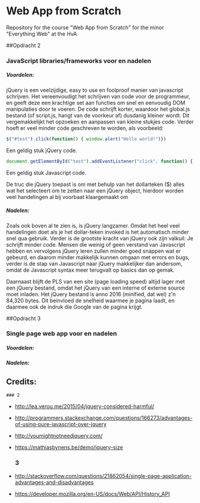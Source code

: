 # Web App from Scratch

Repository for the course "Web App from Scratch" for the minor "Everything Web" at the HvA

##Opdracht 2
### JavaScript libraries/frameworks voor en nadelen 

##### Voordelen:

jQuery is een veelzijdige, easy to use en foolproof manier van javascript schrijven. Het vereenvoudigt het schrijven van code voor de programmeur, en geeft deze een krachtige set aan functies om snel en eenvoudig DOM manipulaties door te voeren. De code schrijft korter, waardoor het global.js bestand (of script.js, hangt van de voorkeur af) dusdanig kleiner wordt. Dit vergemakkelijkt het opzoeken en aanpassen van kleine stukjes code. Verder hoeft er veel minder code geschreven te worden, als voorbeeld:

```javascript
$("#test").click(function() { window.alert("Hello world!")})
```

Een geldig stuk jQuery code.

```javascript
document.getElementById("test").addEventListener("click", function() { window.alert("hello") })
```

Een geldig stuk Javascript code.

De truc die jQuery toepast is om met behulp van het dollarteken ($) alles wat het selecteert om te zetten naar een jQuery object, hierdoor worden veel handelingen al bij voorbaat klaargemaakt om 

##### Nadelen:

Zoals ook boven al te zien is, is jQuery langzamer. Omdat het heel veel handelingen doet als je het dollar-teken invoked is het automatisch minder snel qua gebruik. Verder is de grootste kracht van jQuery ook zijn valkuil: Je schrijft minder code. Mensen die weinig of geen verstand van Javascript hebben en vervolgens jQuery leren zullen minder goed snappen wat er gebeurd, en daarom minder makkelijk kunnen omgaan met errors en bugs, verder is de stap van Javascript naar jQuery makkelijker dan andersom, omdat de Javascript syntax meer terugvalt op basics dan op gemak.

Daarnaast blijft de PLS van een site (page loading speed) altijd lager met een jQuery bestand, omdat het jQuery van een interne of externe source moet inladen. Het jQuery bestand is anno 2016 (minified, dat wel) z'n 84,320 bytes. Dit beinvloed de snelheid waarmee je pagina laadt, en daarmee ook de indruk die Google van de pagina krijgt.

##Opdracht 3
### Single page web app voor en nadelen

##### Voordelen:

##### Nadelen:


## Credits:

	### 2

 - http://lea.verou.me/2015/04/jquery-considered-harmful/
 - http://programmers.stackexchange.com/questions/166273/advantages-of-using-pure-javascript-over-jquery
 - http://youmightnotneedjquery.com/
 - https://mathiasbynens.be/demo/jquery-size

	### 3

 - http://stackoverflow.com/questions/21862054/single-page-application-advantages-and-disadvantages
 - https://developer.mozilla.org/en-US/docs/Web/API/History_API